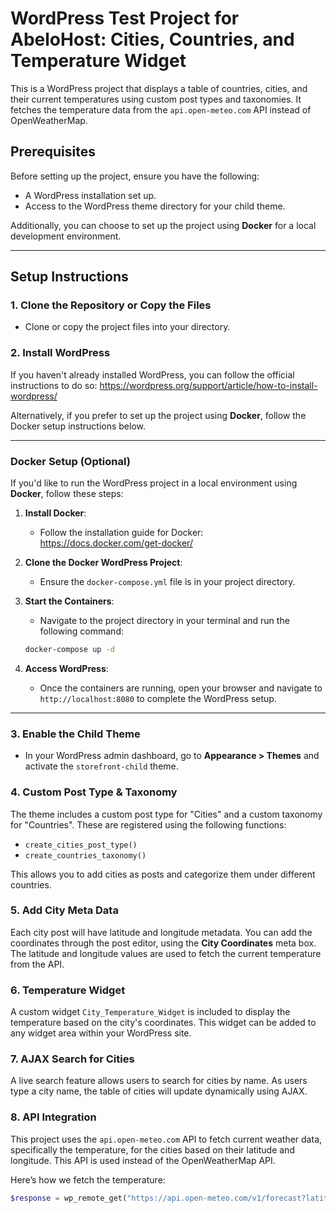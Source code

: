 # WordPress Test Project for AbeloHost: Cities, Countries, and Temperature Widget

This is a WordPress project that displays a table of countries, cities, and their current temperatures using custom post types and taxonomies. It fetches the temperature data from the `api.open-meteo.com` API instead of OpenWeatherMap.

## Prerequisites

Before setting up the project, ensure you have the following:

- A WordPress installation set up.
- Access to the WordPress theme directory for your child theme.

Additionally, you can choose to set up the project using **Docker** for a local development environment.

---

## Setup Instructions

### 1. Clone the Repository or Copy the Files

- Clone or copy the project files into your directory.

### 2. Install WordPress

If you haven't already installed WordPress, you can follow the official instructions to do so: https://wordpress.org/support/article/how-to-install-wordpress/

Alternatively, if you prefer to set up the project using **Docker**, follow the Docker setup instructions below.

---

### Docker Setup (Optional)

If you'd like to run the WordPress project in a local environment using **Docker**, follow these steps:

1. **Install Docker**:
   - Follow the installation guide for Docker: https://docs.docker.com/get-docker/

2. **Clone the Docker WordPress Project**:
   - Ensure the `docker-compose.yml` file is in your project directory.

3. **Start the Containers**:
   - Navigate to the project directory in your terminal and run the following command:

    ```bash
    docker-compose up -d
    ```

4. **Access WordPress**:
   - Once the containers are running, open your browser and navigate to `http://localhost:8080` to complete the WordPress setup.

---

### 3. Enable the Child Theme

- In your WordPress admin dashboard, go to **Appearance > Themes** and activate the `storefront-child` theme.

### 4. Custom Post Type & Taxonomy

The theme includes a custom post type for "Cities" and a custom taxonomy for "Countries". These are registered using the following functions:

- `create_cities_post_type()`
- `create_countries_taxonomy()`

This allows you to add cities as posts and categorize them under different countries.

### 5. Add City Meta Data

Each city post will have latitude and longitude metadata. You can add the coordinates through the post editor, using the **City Coordinates** meta box. The latitude and longitude values are used to fetch the current temperature from the API.

### 6. Temperature Widget

A custom widget `City_Temperature_Widget` is included to display the temperature based on the city's coordinates. This widget can be added to any widget area within your WordPress site.

### 7. AJAX Search for Cities

A live search feature allows users to search for cities by name. As users type a city name, the table of cities will update dynamically using AJAX.

### 8. API Integration

This project uses the `api.open-meteo.com` API to fetch current weather data, specifically the temperature, for the cities based on their latitude and longitude. This API is used instead of the OpenWeatherMap API.

Here’s how we fetch the temperature:

```php
$response = wp_remote_get("https://api.open-meteo.com/v1/forecast?latitude=$latitude&longitude=$longitude&current_weather=true");

